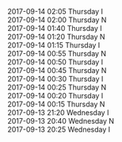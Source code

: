 2017-09-14 02:05 Thursday  I  
2017-09-14 02:00 Thursday  N  
2017-09-14 01:40 Thursday  I  
2017-09-14 01:20 Thursday  N  
2017-09-14 01:15 Thursday  I  
2017-09-14 00:55 Thursday  N  
2017-09-14 00:50 Thursday  I  
2017-09-14 00:45 Thursday  N  
2017-09-14 00:30 Thursday  I  
2017-09-14 00:25 Thursday  N  
2017-09-14 00:20 Thursday  I  
2017-09-14 00:15 Thursday  N  
2017-09-13 21:20 Wednesday  I  
2017-09-13 20:40 Wednesday  N  
2017-09-13 20:25 Wednesday  I  
